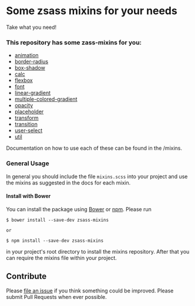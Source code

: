 # Some zsass mixins for your needs

Take what you need!

### This repository has some zass-mixins for you:

* [animation](mixins/_animation.scss)
* [border-radius](mixins/_border-radius.scss)
* [box-shadow](mixins/_box-shadow.scss)
* [calc](mixins/_calc.scss)
* [flexbox](mixins/_flexbox.scss)
* [font](mixins/_font.scss)
* [linear-gradient](mixins/_linear-gradient.scss)
* [multiple-colored-gradient](mixins/_multiple-colored-gradient.scss)
* [opacity](mixins/_opacity.scss)
* [placeholder](mixins/_placeholder.scss)
* [transform](mixins/_transform.scss)
* [transition](mixins/_transition.scss)
* [user-select](mixins/_user-select.scss)
* [util](mixins/_util.scss)


Documentation on how to use each of these can be found in the /mixins.

### General Usage

In general you should include the file `mixins.scss` into your
project and use the mixins as suggested in the docs for each mixin.

#### Install with Bower

You can install the package using [Bower](http://bower.io/) or [npm](https://www.npmjs.com/). Please run

	$ bower install --save-dev zsass-mixins

    or

    $ npm install --save-dev zsass-mixins

in your project's root directory to install the mixins repository. After that
you can require the mixins file within your project.

## Contribute

Please [file an issue](https://github.com/chuoivh10/zsass-mixins/issues) if you
think something could be improved. Please submit Pull Requests when ever
possible.